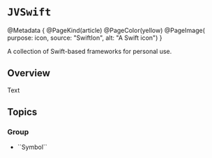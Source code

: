# ``JVSwift``
@Metadata {
	@PageKind(article)
	@PageColor(yellow)
	@PageImage(
			   purpose: icon, 
			   source: "SwiftIon", 
			   alt: "A Swift icon")
}

A collection of Swift-based frameworks for personal use.

## Overview

<!--@START_MENU_TOKEN@-->Text<!--@END_MENU_TOKEN@-->

## Topics

### <!--@START_MENU_TOKEN@-->Group<!--@END_MENU_TOKEN@-->

- <!--@START_MENU_TOKEN@-->``Symbol``<!--@END_MENU_TOKEN@-->
